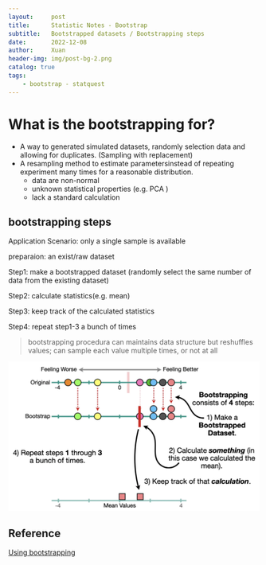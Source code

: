 ```yaml
---
layout:     post
title:      Statistic Notes - Bootstrap 
subtitle:   Bootstrapped datasets / Bootstrapping steps
date:       2022-12-08
author:     Xuan
header-img: img/post-bg-2.png
catalog: true
tags:
    - bootstrap - statquest
---
```



# What is the bootstrapping for?

- A way to generated simulated datasets, randomly selection data and allowing for duplicates. (Sampling with replacement)
- A resampling method to estimate parametersinstead of repeating experiment many times for a reasonable distribution.
    - data are non-normal
    - unknown statistical properties (e.g. PCA )
    - lack a standard calculation

## bootstrapping steps

Application Scenario: only a single sample is available

preparaion: an exist/raw dataset


Step1: make a bootstrapped dataset (randomly select the same number of data from the existing dataset)

Step2: calculate statistics(e.g. mean)

Step3: keep track of the calculated statistics

Step4: repeat step1-3 a bunch of times

> bootstrapping procedura can maintains data structure but reshuffles values; can sample each value multiple times, or not at all

![bootstrapping steps](/img/post-ct-steps.png)


## Reference

[Using bootstrapping](https://www.youtube.com/watch?v=N4ZQQqyIf6k&list=RDLVXz0x-8-cgaQ&start_radio=1)
